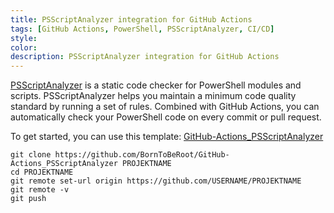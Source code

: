 ```yaml
---
title: PSScriptAnalyzer integration for GitHub Actions
tags: [GitHub Actions, PowerShell, PSScriptAnalyzer, CI/CD]
style: 
color: 
description: PSScriptAnalyzer integration for GitHub Actions
---
```

[PSScriptAnalyzer](https://github.com/PowerShell/PSScriptAnalyzer) is a static code checker for PowerShell modules and scripts. PSScriptAnalyzer helps you maintain a minimum code quality standard by running a set of rules. Combined with GitHub Actions, you can automatically check your PowerShell code on every commit or pull request. 

To get started, you can use this template: [GitHub-Actions_PSScriptAnalyzer](https://github.com/BornToBeRoot/GitHub-Actions_PSScriptAnalyzer)

```
git clone https://github.com/BornToBeRoot/GitHub-Actions_PSScriptAnalyzer PROJEKTNAME
cd PROJEKTNAME
git remote set-url origin https://github.com/USERNAME/PROJEKTNAME
git remote -v
git push
```
